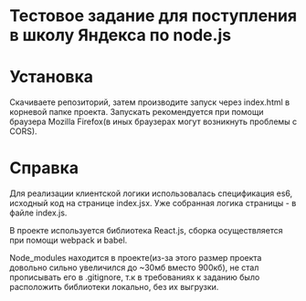 # Тестовое задание для поступления в школу Яндекса по node.js
# Установка
Cкачиваете репозиторий, затем производите запуск через index.html в корневой папке проекта.
Запускать рекомендуется при помощи браузера Mozilla Firefox(в иных браузерах могут возникнуть проблемы с CORS).

# Справка
Для реализации клиентской логики использовалась спецификация es6, исходный код на странице index.jsx. Уже собранная логика страницы - в файле index.js.

В проекте используется библиотека React.js, сборка осуществляется при помощи webpack и babel.

Node_modules находится в проекте(из-за этого размер проекта довольно сильно увеличился до ~30мб вместо 900кб), не стал прописывать его в .gitignore, т.к в требованиях к заданию было расположить библиотеки локально, без их выгрузки.
